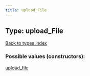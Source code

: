```yaml
---
title: upload_File
---
```

## Type: upload\_File  
[Back to types index](index.md)



### Possible values (constructors):

[upload\_file](../constructors/upload_file.md)  

